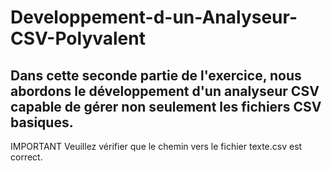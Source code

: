 # Developpement-d-un-Analyseur-CSV-Polyvalent
Dans cette seconde partie de l'exercice, nous abordons le développement d'un analyseur CSV capable de gérer non seulement les fichiers CSV basiques.
-------------------
IMPORTANT
Veuillez vérifier que le chemin vers le fichier texte.csv est correct.
